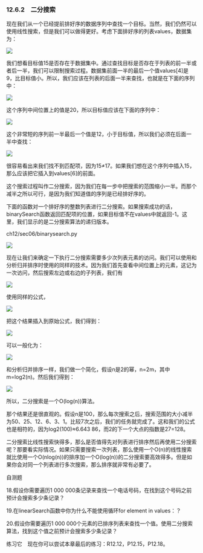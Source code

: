    

### 12.6.2　二分搜索

现在我们从一个已经提前排好序的数据序列中查找一个目标。当然，我们仍然可以使用线性搜索，但是我们可以做得更好。考虑下面排好序的列表values，数据集为：

![](0-Assets/Epubook/程序员编程语言经典合集（计算机科学丛书5册套装），javapython编程语言含经典教材龙书《编译原理》%20(Bruce%20Eckel%20%20Alfred%20V.%20Aho%20%20Monica%20S.%20Lam%20etc.)%20(Z-Library)/images/image07796.jpeg)

我们想看目标值15是否存在于数据集中。通过查找目标是否存在于列表的前一半或者后一半，我们可以限制搜索过程。数据集前面一半的最后一个值values[4]是9，比目标值小。所以，我们应该在列表的后面一半来查找，也就是在下面的序列中：

![](0-Assets/Epubook/程序员编程语言经典合集（计算机科学丛书5册套装），javapython编程语言含经典教材龙书《编译原理》%20(Bruce%20Eckel%20%20Alfred%20V.%20Aho%20%20Monica%20S.%20Lam%20etc.)%20(Z-Library)/images/image07797.jpeg)

这个序列中间位置上的值是20，所以目标值应该在下面的序列中：

![](0-Assets/Epubook/程序员编程语言经典合集（计算机科学丛书5册套装），javapython编程语言含经典教材龙书《编译原理》%20(Bruce%20Eckel%20%20Alfred%20V.%20Aho%20%20Monica%20S.%20Lam%20etc.)%20(Z-Library)/images/image07798.jpeg)

这个非常短的序列前一半最后一个值是12，小于目标值，所以我们必须在后面一半中查找：

![](0-Assets/Epubook/程序员编程语言经典合集（计算机科学丛书5册套装），javapython编程语言含经典教材龙书《编译原理》%20(Bruce%20Eckel%20%20Alfred%20V.%20Aho%20%20Monica%20S.%20Lam%20etc.)%20(Z-Library)/images/image07799.jpeg)

很容易看出来我们找不到匹配项，因为15≠17。如果我们想在这个序列中插入15，那么应该把它插入到values[6]的前面。

这个搜索过程叫作二分搜索，因为我们在每一步中把搜索的范围缩小一半。而那个减半之所以可行，是因为我们知道值的序列是已经排好序的。

下面的函数对一个排好序的整数列表进行二分搜索。如果搜索成功的话，binarySearch函数返回匹配项的位置，如果目标值不在values中就返回-1。这里，我们显示的是二分搜索算法的递归版本。

ch12/sec06/binarysearch.py

![](0-Assets/Epubook/程序员编程语言经典合集（计算机科学丛书5册套装），javapython编程语言含经典教材龙书《编译原理》%20(Bruce%20Eckel%20%20Alfred%20V.%20Aho%20%20Monica%20S.%20Lam%20etc.)%20(Z-Library)/images/image07800.jpeg)

现在让我们来确定一下执行二分搜索需要多少次列表元素的访问。我们可以使用和分析归并排序时使用的同样的技术。因为我们首先查看中间位置上的元素，这记为一次访问，然后搜索左边或右边的子列表，我们有

![](0-Assets/Epubook/程序员编程语言经典合集（计算机科学丛书5册套装），javapython编程语言含经典教材龙书《编译原理》%20(Bruce%20Eckel%20%20Alfred%20V.%20Aho%20%20Monica%20S.%20Lam%20etc.)%20(Z-Library)/images/image07801.jpeg)

使用同样的公式，

![](0-Assets/Epubook/程序员编程语言经典合集（计算机科学丛书5册套装），javapython编程语言含经典教材龙书《编译原理》%20(Bruce%20Eckel%20%20Alfred%20V.%20Aho%20%20Monica%20S.%20Lam%20etc.)%20(Z-Library)/images/image07802.jpeg)

把这个结果插入到原始公式，我们得到：

![](0-Assets/Epubook/程序员编程语言经典合集（计算机科学丛书5册套装），javapython编程语言含经典教材龙书《编译原理》%20(Bruce%20Eckel%20%20Alfred%20V.%20Aho%20%20Monica%20S.%20Lam%20etc.)%20(Z-Library)/images/image07803.jpeg)

可以一般化为：

![](0-Assets/Epubook/程序员编程语言经典合集（计算机科学丛书5册套装），javapython编程语言含经典教材龙书《编译原理》%20(Bruce%20Eckel%20%20Alfred%20V.%20Aho%20%20Monica%20S.%20Lam%20etc.)%20(Z-Library)/images/image07804.jpeg)

和分析归并排序一样，我们做一个简化，假设n是2的幂，n=2m，其中m=log2(n)。然后我们得到：

![](0-Assets/Epubook/程序员编程语言经典合集（计算机科学丛书5册套装），javapython编程语言含经典教材龙书《编译原理》%20(Bruce%20Eckel%20%20Alfred%20V.%20Aho%20%20Monica%20S.%20Lam%20etc.)%20(Z-Library)/images/image07805.jpeg)

所以，二分搜索是一个O(log(n))算法。

那个结果还是很直观的。假设n是100，那么每次搜索之后，搜索范围的大小减半为50、25、12、6、3、1。比较7次之后，我们的任务就完成了。这和我们的公式也是相符的，因为log2(100)≈6.643 86，而2的下一个大点的指数是27=128。

二分搜索比线性搜索快得多，那么是否值得先对列表进行排序然后再使用二分搜索呢？那要看实际情况。如果只需要搜索一次列表，那么使用一个O(n)的线性搜索就比使用一个O(nlog(n))的排序加一个O(log(n))的二分搜索要高效得多。但是如果你会对同一个列表进行多次搜索，那么排序就非常有必要了。

自测题

18.假设你需要遍历1 000 000条记录来查找一个电话号码，在找到这个号码之前预计会搜索多少条记录？

19.在linearSearch函数中你为什么不能使用循环for element in values：？

20.假设你需要遍历1 000 000个元素的已排序列表来查找一个值。使用二分搜索算法，找到这个值之前预计会搜索多少条记录？

练习它　现在你可以尝试本章最后的练习：R12.12，P12.15，P12.18。